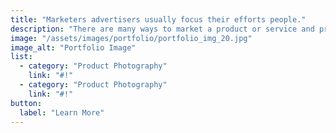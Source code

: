 ```yaml
---
title: "Marketers advertisers usually focus their efforts people."
description: "There are many ways to market a product or service and providing the potential clients and testimonials. The power of testimonials can never."
image: "/assets/images/portfolio/portfolio_img_20.jpg"
image_alt: "Portfolio Image"
list:
  - category: "Product Photography"
    link: "#!"
  - category: "Product Photography"
    link: "#!"
button:
  label: "Learn More"
---
```


